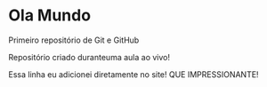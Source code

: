 # Ola Mundo
 Primeiro repositório de Git e GitHub

 Repositório criado duranteuma aula ao vivo!
 
 Essa linha eu adicionei diretamente no site! QUE IMPRESSIONANTE!
